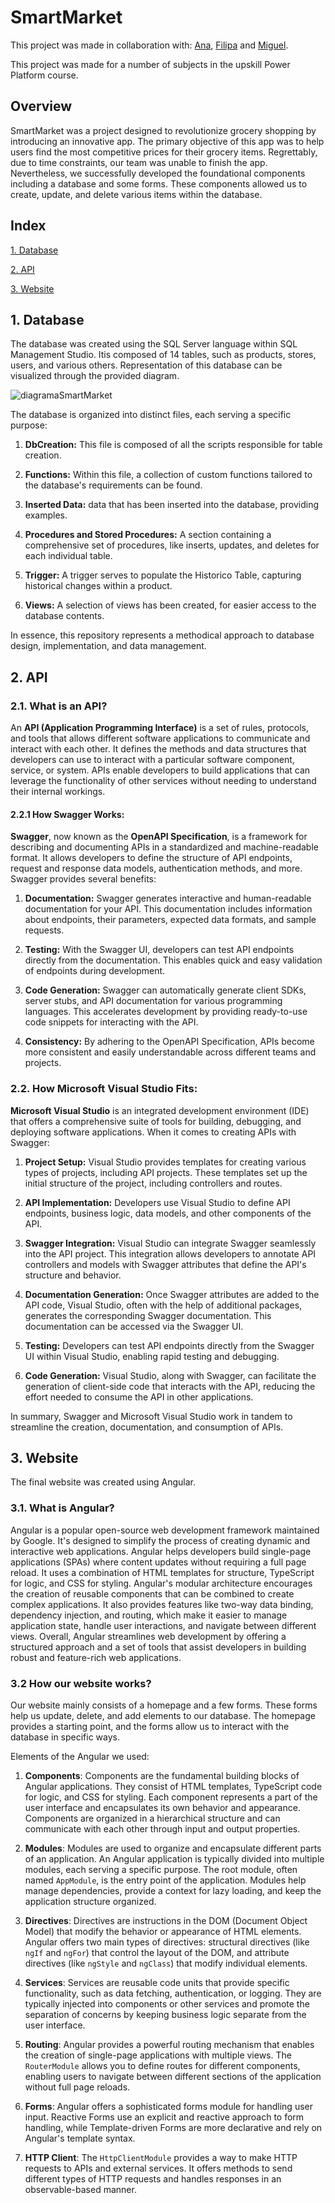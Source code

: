 # SmartMarket
This project was made in collaboration with: [Ana](https://github.com/abeingadrift), [Filipa](https://github.com/filipafaraujo) and [Miguel](https://github.com/mikeecunha).

This project was made for a number of subjects in the upskill Power Platform course.

## Overview

SmartMarket was a project designed to revolutionize grocery shopping by introducing an innovative app. The primary objective of this app was to help users find the most competitive prices for their grocery items. Regrettably, due to time constraints, our team was unable to finish the app. Nevertheless, we successfully developed the foundational components including a database and some forms. These components allowed us to create, update, and delete various items within the database. 

## Index
<p>
  <a href="#dabase">
    1. Database
  </a>
</p>
<p>
  <a href="#API">
    2. API
  </a>
</p>
<p>
  <a href="#web">
    3. Website
  </a>
</p>


<h2 id="dabase"> 1. Database </h2>

The database was created using the SQL Server language within SQL Management Studio. Itis composed of 14 tables, such as products, stores, users, and various others. Representation of this database can be visualized through the provided diagram.

![diagramaSmartMarket](https://github.com/inesalves44/smartMarket/assets/105734074/de36abba-eea4-497f-a05b-4eed9bf50aa7)


The database is organized into distinct files, each serving a specific purpose:

1. **DbCreation:** This file is composed of all the scripts responsible for table creation.

2. **Functions:** Within this file, a collection of custom functions tailored to the database's requirements can be found.

3. **Inserted Data:** data that has been inserted into the database, providing examples.

4. **Procedures and Stored Procedures:** A section containing a comprehensive set of procedures, like inserts, updates, and deletes for each individual table. 
  
5. **Trigger:** A  trigger serves to populate the Historico Table, capturing historical changes within a product.

6. **Views:** A selection of  views has been created, for easier access to the database contents.

In essence, this repository represents a methodical approach to database design, implementation, and data management.

<h2 id="API"> 2. API </h2>

### 2.1. What is an API?

An **API (Application Programming Interface)** is a set of rules, protocols, and tools that allows different software applications to communicate and interact with each other. It defines the methods and data structures that developers can use to interact with a particular software component, service, or system. APIs enable developers to build applications that can leverage the functionality of other services without needing to understand their internal workings.

#### 2.2.1 How Swagger Works:

**Swagger**, now known as the **OpenAPI Specification**, is a framework for describing and documenting APIs in a standardized and machine-readable format. It allows developers to define the structure of API endpoints, request and response data models, authentication methods, and more. Swagger provides several benefits:

1. **Documentation:** Swagger generates interactive and human-readable documentation for your API. This documentation includes information about endpoints, their parameters, expected data formats, and sample requests.

2. **Testing:** With the Swagger UI, developers can test API endpoints directly from the documentation. This enables quick and easy validation of endpoints during development.

3. **Code Generation:** Swagger can automatically generate client SDKs, server stubs, and API documentation for various programming languages. This accelerates development by providing ready-to-use code snippets for interacting with the API.

4. **Consistency:** By adhering to the OpenAPI Specification, APIs become more consistent and easily understandable across different teams and projects.

### 2.2. How Microsoft Visual Studio Fits:

**Microsoft Visual Studio** is an integrated development environment (IDE) that offers a comprehensive suite of tools for building, debugging, and deploying software applications. When it comes to creating APIs with Swagger:

1. **Project Setup:** Visual Studio provides templates for creating various types of projects, including API projects. These templates set up the initial structure of the project, including controllers and routes.

2. **API Implementation:** Developers use Visual Studio to define API endpoints, business logic, data models, and other components of the API.

3. **Swagger Integration:** Visual Studio can integrate Swagger seamlessly into the API project. This integration allows developers to annotate API controllers and models with Swagger attributes that define the API's structure and behavior.

4. **Documentation Generation:** Once Swagger attributes are added to the API code, Visual Studio, often with the help of additional packages, generates the corresponding Swagger documentation. This documentation can be accessed via the Swagger UI.

5. **Testing:** Developers can test API endpoints directly from the Swagger UI within Visual Studio, enabling rapid testing and debugging.

6. **Code Generation:** Visual Studio, along with Swagger, can facilitate the generation of client-side code that interacts with the API, reducing the effort needed to consume the API in other applications.

In summary, Swagger and Microsoft Visual Studio work in tandem to streamline the creation, documentation, and consumption of APIs. 

<h2 id="web"> 3. Website </h2>

The final website was created using Angular.

### 3.1. What is Angular?

Angular is a popular open-source web development framework maintained by Google. It's designed to simplify the process of creating dynamic and interactive web applications. Angular helps developers build single-page applications (SPAs) where content updates without requiring a full page reload. It uses a combination of HTML templates for structure, TypeScript for logic, and CSS for styling. Angular's modular architecture encourages the creation of reusable components that can be combined to create complex applications. It also provides features like two-way data binding, dependency injection, and routing, which make it easier to manage application state, handle user interactions, and navigate between different views. Overall, Angular streamlines web development by offering a structured approach and a set of tools that assist developers in building robust and feature-rich web applications.

### 3.2 How our website works?

Our website mainly consists of a homepage and a few forms. These forms help us update, delete, and add elements to our database. The homepage provides a starting point, and the forms allow us to interact with the database in specific ways.

Elements of the Angular we used:

1. **Components**: Components are the fundamental building blocks of Angular applications. They consist of HTML templates, TypeScript code for logic, and CSS for styling. Each component represents a part of the user interface and encapsulates its own behavior and appearance. Components are organized in a hierarchical structure and can communicate with each other through input and output properties.

2. **Modules**: Modules are used to organize and encapsulate different parts of an application. An Angular application is typically divided into multiple modules, each serving a specific purpose. The root module, often named `AppModule`, is the entry point of the application. Modules help manage dependencies, provide a context for lazy loading, and keep the application structure organized.

3. **Directives**: Directives are instructions in the DOM (Document Object Model) that modify the behavior or appearance of HTML elements. Angular offers two main types of directives: structural directives (like `ngIf` and `ngFor`) that control the layout of the DOM, and attribute directives (like `ngStyle` and `ngClass`) that modify individual elements.

4. **Services**: Services are reusable code units that provide specific functionality, such as data fetching, authentication, or logging. They are typically injected into components or other services and promote the separation of concerns by keeping business logic separate from the user interface.

5. **Routing**: Angular provides a powerful routing mechanism that enables the creation of single-page applications with multiple views. The `RouterModule` allows you to define routes for different components, enabling users to navigate between different sections of the application without full page reloads.

6. **Forms**: Angular offers a sophisticated forms module for handling user input. Reactive Forms use an explicit and reactive approach to form handling, while Template-driven Forms are more declarative and rely on Angular's template syntax.

7. **HTTP Client**: The `HttpClientModule` provides a way to make HTTP requests to APIs and external services. It offers methods to send different types of HTTP requests and handles responses in an observable-based manner.



